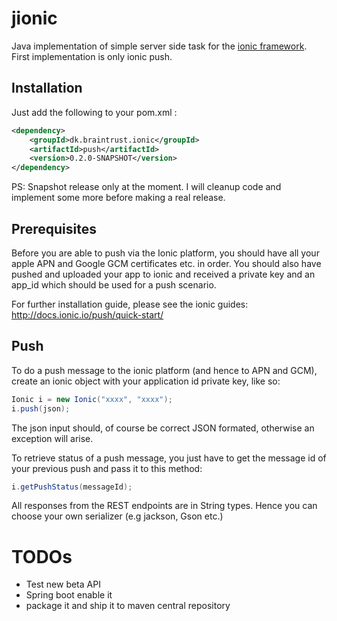 # jionic
Java implementation of simple server side task for the [ionic framework](http://ionicframework.com).
First implementation is only ionic push.

## Installation

Just add the following to your pom.xml :

```xml
<dependency>
	<groupId>dk.braintrust.ionic</groupId>
	<artifactId>push</artifactId>
	<version>0.2.0-SNAPSHOT</version>
</dependency>
```

PS: Snapshot release only at the moment. I will cleanup code and implement some more before making a real release. 

## Prerequisites

Before you are able to push via the Ionic platform, you should have all your apple APN and Google GCM certificates etc. in order.
You should also have pushed and uploaded your app to ionic and received a private key and an app_id which should be used for a push scenario.

For further installation guide, please see the ionic guides: http://docs.ionic.io/push/quick-start/

## Push

To do a push message to the ionic platform (and hence to APN and GCM), create an ionic object with your application id private key, like so:

```java
Ionic i = new Ionic("xxxx", "xxxx");
i.push(json);
```

The json input should, of course be correct JSON formated, otherwise an exception will arise.

To retrieve status of a push message, you just have to get the message id of your previous push and pass it to this method:

```java
i.getPushStatus(messageId);
```

All responses from the REST endpoints are in String types. Hence you can choose your own serializer (e.g jackson, Gson etc.) 

# TODOs

* Test new beta API
* Spring boot enable it
* package it and ship it to maven central repository
